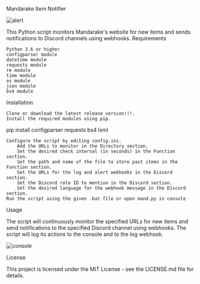 Mandarake Item Notifier

![alert](https://github.com/Mxarki/Mandarake-Notifier/assets/78881074/21d00084-beed-4d25-95aa-28d75ca81cfc)

This Python script monitors Mandarake's website for new items and sends notifications to Discord channels using webhooks.
Requirements

    Python 3.6 or higher
    configparser module
    datetime module
    requests module
    re module
    time module
    os module
    json module
    bs4 module

Installation
    
    Clone or download the latest release version!!!.
    Install the required modules using pip.

pip install configparser requests bs4 lxml

    Configure the script by editing config.ini.
        Add the URLs to monitor in the Directory section.
        Set the desired check interval (in seconds) in the Function section.
        Set the path and name of the file to store past items in the Function section.
        Set the URLs for the log and alert webhooks in the Discord section.
        Set the Discord role ID to mention in the Discord section.
        Set the desired language for the webhook message in the Discord section.
    Run the script using the given .bat file or open mand.py in console


Usage

The script will continuously monitor the specified URLs for new items and send notifications to the specified Discord channel using webhooks. The script will log its actions to the console and to the log webhook.

![console](https://github.com/Mxarki/Mandarake-Notifier/assets/78881074/1abcc8de-495d-423a-a8ed-6eac567396e6)

License

This project is licensed under the MIT License - see the LICENSE.md file for details.
